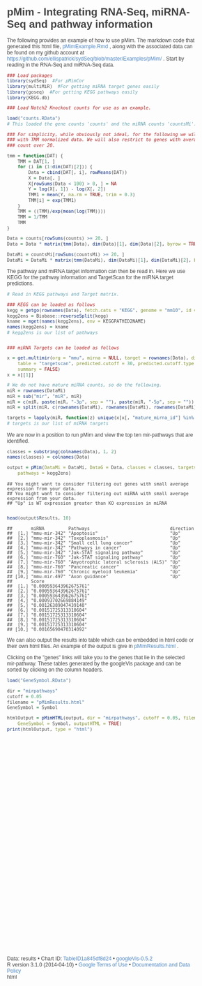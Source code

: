 pMim - Integrating RNA-Seq, miRNA-Seq and pathway information
========================================================





The following provides an example of how to use pMim. The markdown code that generated this html file, <a href="https://github.com/ellispatrick/sydSeq/blob/master/Examples/pMim/pMimExample.Rmd" target="_blank"> pMimExample.Rmd </a>,  along with the associated data can be found on my github account at <a href="https://github.com/ellispatrick/sydSeq/blob/master/Examples/pMim/" target="_blank"> https://github.com/ellispatrick/sydSeq/blob/master/Examples/pMim/ </a>. Start by reading in the RNA-Seq and miRNA-Seq data.



```r
### Load packages
library(sydSeq)  #For pMimCor
library(multiMiR)  #For getting miRNA target genes easily
library(goseq)  #For getting KEGG pathways easily
library(KEGG.db)

### Load Notch2 Knockout counts for use as an example.

load("counts.RData")
# This loaded the gene counts 'counts' and the miRNA counts 'countsMi'.

### For simplicity, while obviously not ideal, for the following we will work
### with TMM normalized data. We will also restrict to genes with average
### count over 20.

tmm = function(DAT) {
    TMM = DAT[1, ]
    for (i in (1:dim(DAT)[2])) {
        Data = cbind(DAT[, i], rowMeans(DAT))
        X = Data[, ]
        X[rowSums(Data < 100) > 0, ] = NA
        Y = log(X[, 1]) - log(X[, 2])
        TMM1 = mean(Y, na.rm = TRUE, trim = 0.3)
        TMM[i] = exp(TMM1)
    }
    TMM = ((TMM)/exp(mean(log(TMM))))
    TMM = 1/TMM
    TMM
}

Data = counts[rowSums(counts) >= 20, ]
Data = Data * matrix(tmm(Data), dim(Data)[1], dim(Data)[2], byrow = TRUE)

DataMi = countsMi[rowSums(countsMi) >= 20, ]
DataMi = DataMi * matrix(tmm(DataMi), dim(DataMi)[1], dim(DataMi)[2], byrow = TRUE)
```



The pathway and miRNA target information can then be read in. Here we use KEGG for the pathway information and TargetScan for the miRNA target predictions.



```r
# Read in KEGG pathways and Target matrix.

### KEGG can be loaded as follows
kegg = getgo(rownames(Data), fetch.cats = "KEGG", genome = "mm10", id = "ensGene")
kegg2ens = Biobase::reverseSplit(kegg)
kname = mget(names(kegg2ens), env = KEGGPATHID2NAME)
names(kegg2ens) = kname
# kegg2ens is our list of pathways


### miRNA Targets can be loaded as follows

x = get.multimir(org = "mmu", mirna = NULL, target = rownames(Data), disease.drug = NULL, 
    table = "targetscan", predicted.cutoff = 30, predicted.cutoff.type = "p", 
    summary = FALSE)
x = x[[1]]

# We do not have mature miRNA counts, so do the following.
miR = rownames(DataMi)
miR = sub("mir", "miR", miR)
miR = c(miR, paste(miR, "-3p", sep = ""), paste(miR, "-5p", sep = ""))
miR = split(miR, c(rownames(DataMi), rownames(DataMi), rownames(DataMi)))

targets = lapply(miR, function(z) unique(x[x[, "mature_mirna_id"] %in% z, "target_ensembl"]))
# targets is our list of miRNA targets
```


We are now in a position to run pMim and view the top ten mir-pathways that are identified.


```r
classes = substring(colnames(Data), 1, 2)
names(classes) = colnames(Data)

output = pMim(DataMi = DataMi, DataG = Data, classes = classes, targets = targets, 
    pathways = kegg2ens)
```

```
## You might want to consider filtering out genes with small average expression from your data.
## You might want to consider filtering out miRNA with small average expression from your data.
## "Up" is WT expression greater than KO expression in miRNA
```

```r

head(output$Results, 10)
```

```
##       miRNA         Pathways                              direction
##  [1,] "mmu-mir-342" "Apoptosis"                           "Up"     
##  [2,] "mmu-mir-342" "Toxoplasmosis"                       "Up"     
##  [3,] "mmu-mir-342" "Small cell lung cancer"              "Up"     
##  [4,] "mmu-mir-342" "Pathways in cancer"                  "Up"     
##  [5,] "mmu-mir-342" "Jak-STAT signaling pathway"          "Up"     
##  [6,] "mmu-mir-760" "Jak-STAT signaling pathway"          "Up"     
##  [7,] "mmu-mir-760" "Amyotrophic lateral sclerosis (ALS)" "Up"     
##  [8,] "mmu-mir-760" "Pancreatic cancer"                   "Up"     
##  [9,] "mmu-mir-760" "Chronic myeloid leukemia"            "Up"     
## [10,] "mmu-mir-497" "Axon guidance"                       "Up"     
##       Score                 
##  [1,] "0.000593643962675761"
##  [2,] "0.000593643962675761"
##  [3,] "0.000593643962675761"
##  [4,] "0.00093702669884149" 
##  [5,] "0.00126389047439148" 
##  [6,] "0.00151725313310604" 
##  [7,] "0.00151725313310604" 
##  [8,] "0.00151725313310604" 
##  [9,] "0.00151725313310604" 
## [10,] "0.00165690470314092"
```


We can also output the results into table which can be embedded in html code or their own html files.
An example of the output is give in <a href="pMimResults.html" target="_blank"> pMimResults.html </a>.

Clicking on the "genes" links will take you to the genes that lie in the selected mir-pathway. These tables generated by the googleVis package and can be sorted by clicking on the column headers. 



```r
load("GeneSymbol.RData")

dir = "mirpathways"
cutoff = 0.05
filename = "pMimResults.html"
GeneSymbol = Symbol

htmlOutput = pMimHTML(output, dir = "mirpathways", cutoff = 0.05, filename = "pMimResults.html", 
    GeneSymbol = Symbol, outputHTML = TRUE)
print(htmlOutput, type = "html")
```

<!DOCTYPE html PUBLIC "-//W3C//DTD XHTML 1.0 Strict//EN"
  "http://www.w3.org/TR/xhtml1/DTD/xhtml1-strict.dtd">
<html xmlns="http://www.w3.org/1999/xhtml">
<head>
<title>TableID1a845df8d24</title>
<meta http-equiv="content-type" content="text/html;charset=utf-8" />
<style type="text/css">
body {
  color: #444444;
  font-family: Arial,Helvetica,sans-serif;
  font-size: 75%;
  }
  a {
  color: #4D87C7;
  text-decoration: none;
}
</style>
</head>
<body>
 <!-- Table generated in R 3.1.0 by googleVis 0.5.2 package -->
<!-- Sun Sep 14 17:53:40 2014 -->


<!-- jsHeader -->
<script type="text/javascript">
 
// jsData 
function gvisDataTableID1a845df8d24 () {
var data = new google.visualization.DataTable();
var datajson =
[
 [
 "mmu-mir-342",
"Apoptosis",
"<a href=\"mirpathways/mmu_mir_342_Apoptosis.html\" target=\"_blank\">genes</a>",
"Up",
0.0637149342,
0.0005936439627 
],
[
 "mmu-mir-342",
"Toxoplasmosis",
"<a href=\"mirpathways/mmu_mir_342_Toxoplasmosis.html\" target=\"_blank\">genes</a>",
"Up",
0.0637149342,
0.0005936439627 
],
[
 "mmu-mir-342",
"Small cell lung cancer",
"<a href=\"mirpathways/mmu_mir_342_Small cell lung cancer.html\" target=\"_blank\">genes</a>",
"Up",
0.0637149342,
0.0005936439627 
],
[
 "mmu-mir-342",
"Pathways in cancer",
"<a href=\"mirpathways/mmu_mir_342_Pathways in cancer.html\" target=\"_blank\">genes</a>",
"Up",
0.0637149342,
0.0009370266988 
],
[
 "mmu-mir-342",
"Jak-STAT signaling pathway",
"<a href=\"mirpathways/mmu_mir_342_Jak_STAT signaling pathway.html\" target=\"_blank\">genes</a>",
"Up",
0.0637149342,
0.001263890474 
],
[
 "mmu-mir-760",
"Jak-STAT signaling pathway",
"<a href=\"mirpathways/mmu_mir_760_Jak_STAT signaling pathway.html\" target=\"_blank\">genes</a>",
"Up",
0.106911134,
0.001517253133 
],
[
 "mmu-mir-760",
"Amyotrophic lateral sclerosis (ALS)",
"<a href=\"mirpathways/mmu_mir_760_Amyotrophic lateral sclerosis (ALS).html\" target=\"_blank\">genes</a>",
"Up",
0.106911134,
0.001517253133 
],
[
 "mmu-mir-760",
"Pancreatic cancer",
"<a href=\"mirpathways/mmu_mir_760_Pancreatic cancer.html\" target=\"_blank\">genes</a>",
"Up",
0.106911134,
0.001517253133 
],
[
 "mmu-mir-760",
"Chronic myeloid leukemia",
"<a href=\"mirpathways/mmu_mir_760_Chronic myeloid leukemia.html\" target=\"_blank\">genes</a>",
"Up",
0.106911134,
0.001517253133 
],
[
 "mmu-mir-497",
"Axon guidance",
"<a href=\"mirpathways/mmu_mir_497_Axon guidance.html\" target=\"_blank\">genes</a>",
"Up",
0.110617492,
0.001656904703 
],
[
 "mmu-mir-340",
"Vascular smooth muscle contraction",
"<a href=\"mirpathways/mmu_mir_340_Vascular smooth muscle contraction.html\" target=\"_blank\">genes</a>",
"Down",
0.005629332345,
0.002027406416 
],
[
 "mmu-mir-342",
"Focal adhesion",
"<a href=\"mirpathways/mmu_mir_342_Focal adhesion.html\" target=\"_blank\">genes</a>",
"Up",
0.0637149342,
0.002849899839 
],
[
 "mmu-mir-497",
"Jak-STAT signaling pathway",
"<a href=\"mirpathways/mmu_mir_497_Jak_STAT signaling pathway.html\" target=\"_blank\">genes</a>",
"Up",
0.110617492,
0.002902844074 
],
[
 "mmu-mir-760",
"Pathways in cancer",
"<a href=\"mirpathways/mmu_mir_760_Pathways in cancer.html\" target=\"_blank\">genes</a>",
"Up",
0.106911134,
0.00312761375 
],
[
 "mmu-mir-497",
"Small cell lung cancer",
"<a href=\"mirpathways/mmu_mir_497_Small cell lung cancer.html\" target=\"_blank\">genes</a>",
"Up",
0.110617492,
0.003248073775 
],
[
 "mmu-mir-497",
"Non-small cell lung cancer",
"<a href=\"mirpathways/mmu_mir_497_Non_small cell lung cancer.html\" target=\"_blank\">genes</a>",
"Up",
0.110617492,
0.003248073775 
],
[
 "mmu-mir-702",
"Calcium signaling pathway",
"<a href=\"mirpathways/mmu_mir_702_Calcium signaling pathway.html\" target=\"_blank\">genes</a>",
"Up",
0.02339487508,
0.004560200376 
],
[
 "mmu-mir-702",
"Phosphatidylinositol signaling system",
"<a href=\"mirpathways/mmu_mir_702_Phosphatidylinositol signaling system.html\" target=\"_blank\">genes</a>",
"Up",
0.02339487508,
0.004560200376 
],
[
 "mmu-mir-702",
"Long-term potentiation",
"<a href=\"mirpathways/mmu_mir_702_Long_term potentiation.html\" target=\"_blank\">genes</a>",
"Up",
0.02339487508,
0.004560200376 
],
[
 "mmu-mir-96",
"Long-term potentiation",
"<a href=\"mirpathways/mmu_mir_96_Long_term potentiation.html\" target=\"_blank\">genes</a>",
"Down",
0.1915267057,
0.004810923396 
],
[
 "mmu-mir-96",
"Amyotrophic lateral sclerosis (ALS)",
"<a href=\"mirpathways/mmu_mir_96_Amyotrophic lateral sclerosis (ALS).html\" target=\"_blank\">genes</a>",
"Down",
0.1915267057,
0.004810923396 
],
[
 "mmu-mir-497",
"T cell receptor signaling pathway",
"<a href=\"mirpathways/mmu_mir_497_T cell receptor signaling pathway.html\" target=\"_blank\">genes</a>",
"Up",
0.110617492,
0.005436224496 
],
[
 "mmu-mir-497",
"B cell receptor signaling pathway",
"<a href=\"mirpathways/mmu_mir_497_B cell receptor signaling pathway.html\" target=\"_blank\">genes</a>",
"Up",
0.110617492,
0.005436224496 
],
[
 "mmu-mir-96",
"Neuroactive ligand-receptor interaction",
"<a href=\"mirpathways/mmu_mir_96_Neuroactive ligand_receptor interaction.html\" target=\"_blank\">genes</a>",
"Down",
0.1915267057,
0.005691420856 
],
[
 "mmu-mir-96",
"Oocyte meiosis",
"<a href=\"mirpathways/mmu_mir_96_Oocyte meiosis.html\" target=\"_blank\">genes</a>",
"Down",
0.1915267057,
0.005691420856 
],
[
 "mmu-mir-96",
"VEGF signaling pathway",
"<a href=\"mirpathways/mmu_mir_96_VEGF signaling pathway.html\" target=\"_blank\">genes</a>",
"Down",
0.1915267057,
0.005691420856 
],
[
 "mmu-mir-96",
"B cell receptor signaling pathway",
"<a href=\"mirpathways/mmu_mir_96_B cell receptor signaling pathway.html\" target=\"_blank\">genes</a>",
"Down",
0.1915267057,
0.005691420856 
],
[
 "mmu-mir-96",
"Long-term depression",
"<a href=\"mirpathways/mmu_mir_96_Long_term depression.html\" target=\"_blank\">genes</a>",
"Down",
0.1915267057,
0.005711258045 
],
[
 "mmu-mir-107",
"Hedgehog signaling pathway",
"<a href=\"mirpathways/mmu_mir_107_Hedgehog signaling pathway.html\" target=\"_blank\">genes</a>",
"Up",
0.1507888153,
0.005716132701 
],
[
 "mmu-mir-96",
"Natural killer cell mediated cytotoxicity",
"<a href=\"mirpathways/mmu_mir_96_Natural killer cell mediated cytotoxicity.html\" target=\"_blank\">genes</a>",
"Down",
0.1915267057,
0.005812749285 
],
[
 "mmu-mir-96",
"T cell receptor signaling pathway",
"<a href=\"mirpathways/mmu_mir_96_T cell receptor signaling pathway.html\" target=\"_blank\">genes</a>",
"Down",
0.1915267057,
0.005812749285 
],
[
 "mmu-mir-34a",
"Vascular smooth muscle contraction",
"<a href=\"mirpathways/mmu_mir_34a_Vascular smooth muscle contraction.html\" target=\"_blank\">genes</a>",
"Down",
0.21361748,
0.006585365574 
],
[
 "mmu-mir-34a",
"Long-term potentiation",
"<a href=\"mirpathways/mmu_mir_34a_Long_term potentiation.html\" target=\"_blank\">genes</a>",
"Down",
0.21361748,
0.006585365574 
],
[
 "mmu-mir-34a",
"GnRH signaling pathway",
"<a href=\"mirpathways/mmu_mir_34a_GnRH signaling pathway.html\" target=\"_blank\">genes</a>",
"Down",
0.21361748,
0.006585365574 
],
[
 "mmu-mir-34a",
"Progesterone-mediated oocyte maturation",
"<a href=\"mirpathways/mmu_mir_34a_Progesterone_mediated oocyte maturation.html\" target=\"_blank\">genes</a>",
"Down",
0.21361748,
0.006585365574 
],
[
 "mmu-mir-34a",
"Insulin signaling pathway",
"<a href=\"mirpathways/mmu_mir_34a_Insulin signaling pathway.html\" target=\"_blank\">genes</a>",
"Down",
0.21361748,
0.006629815267 
],
[
 "mmu-mir-497",
"Neuroactive ligand-receptor interaction",
"<a href=\"mirpathways/mmu_mir_497_Neuroactive ligand_receptor interaction.html\" target=\"_blank\">genes</a>",
"Up",
0.110617492,
0.00687472616 
],
[
 "mmu-mir-497",
"Calcium signaling pathway",
"<a href=\"mirpathways/mmu_mir_497_Calcium signaling pathway.html\" target=\"_blank\">genes</a>",
"Up",
0.110617492,
0.007216718158 
],
[
 "mmu-mir-497",
"Apoptosis",
"<a href=\"mirpathways/mmu_mir_497_Apoptosis.html\" target=\"_blank\">genes</a>",
"Up",
0.110617492,
0.007216718158 
],
[
 "mmu-mir-497",
"Tight junction",
"<a href=\"mirpathways/mmu_mir_497_Tight junction.html\" target=\"_blank\">genes</a>",
"Up",
0.110617492,
0.007216718158 
],
[
 "mmu-mir-497",
"Aldosterone-regulated sodium reabsorption",
"<a href=\"mirpathways/mmu_mir_497_Aldosterone_regulated sodium reabsorption.html\" target=\"_blank\">genes</a>",
"Up",
0.110617492,
0.007216718158 
],
[
 "mmu-mir-497",
"Glioma",
"<a href=\"mirpathways/mmu_mir_497_Glioma.html\" target=\"_blank\">genes</a>",
"Up",
0.110617492,
0.007216718158 
],
[
 "mmu-mir-497",
"Chronic myeloid leukemia",
"<a href=\"mirpathways/mmu_mir_497_Chronic myeloid leukemia.html\" target=\"_blank\">genes</a>",
"Up",
0.110617492,
0.007216718158 
],
[
 "mmu-mir-409",
"Lysine degradation",
"<a href=\"mirpathways/mmu_mir_409_Lysine degradation.html\" target=\"_blank\">genes</a>",
"Down",
0.0111731817,
0.007383515154 
],
[
 "mmu-mir-497",
"Natural killer cell mediated cytotoxicity",
"<a href=\"mirpathways/mmu_mir_497_Natural killer cell mediated cytotoxicity.html\" target=\"_blank\">genes</a>",
"Up",
0.110617492,
0.007531955933 
],
[
 "mmu-mir-702",
"Metabolic pathways",
"<a href=\"mirpathways/mmu_mir_702_Metabolic pathways.html\" target=\"_blank\">genes</a>",
"Up",
0.02339487508,
0.008058808425 
],
[
 "mmu-mir-702",
"Alzheimer's disease",
"<a href=\"mirpathways/mmu_mir_702_Alzheimer's disease.html\" target=\"_blank\">genes</a>",
"Up",
0.02339487508,
0.008058808425 
],
[
 "mmu-mir-702",
"Huntington's disease",
"<a href=\"mirpathways/mmu_mir_702_Huntington's disease.html\" target=\"_blank\">genes</a>",
"Up",
0.02339487508,
0.008058808425 
],
[
 "mmu-mir-96",
"Progesterone-mediated oocyte maturation",
"<a href=\"mirpathways/mmu_mir_96_Progesterone_mediated oocyte maturation.html\" target=\"_blank\">genes</a>",
"Down",
0.1915267057,
0.0083361481 
],
[
 "mmu-mir-497",
"Prostate cancer",
"<a href=\"mirpathways/mmu_mir_497_Prostate cancer.html\" target=\"_blank\">genes</a>",
"Up",
0.110617492,
0.008448566442 
],
[
 "mmu-mir-34a",
"Chemokine signaling pathway",
"<a href=\"mirpathways/mmu_mir_34a_Chemokine signaling pathway.html\" target=\"_blank\">genes</a>",
"Down",
0.21361748,
0.00856451514 
],
[
 "mmu-mir-497",
"Hedgehog signaling pathway",
"<a href=\"mirpathways/mmu_mir_497_Hedgehog signaling pathway.html\" target=\"_blank\">genes</a>",
"Up",
0.110617492,
0.008705762867 
],
[
 "mmu-mir-497",
"Pathways in cancer",
"<a href=\"mirpathways/mmu_mir_497_Pathways in cancer.html\" target=\"_blank\">genes</a>",
"Up",
0.110617492,
0.008705762867 
],
[
 "mmu-mir-497",
"Renal cell carcinoma",
"<a href=\"mirpathways/mmu_mir_497_Renal cell carcinoma.html\" target=\"_blank\">genes</a>",
"Up",
0.110617492,
0.008705762867 
],
[
 "mmu-mir-29a",
"MAPK signaling pathway",
"<a href=\"mirpathways/mmu_mir_29a_MAPK signaling pathway.html\" target=\"_blank\">genes</a>",
"Up",
0.2170784309,
0.008931609459 
],
[
 "mmu-mir-96",
"Colorectal cancer",
"<a href=\"mirpathways/mmu_mir_96_Colorectal cancer.html\" target=\"_blank\">genes</a>",
"Down",
0.1915267057,
0.009004005561 
],
[
 "mmu-mir-96",
"Endometrial cancer",
"<a href=\"mirpathways/mmu_mir_96_Endometrial cancer.html\" target=\"_blank\">genes</a>",
"Down",
0.1915267057,
0.009004005561 
],
[
 "mmu-mir-96",
"Thyroid cancer",
"<a href=\"mirpathways/mmu_mir_96_Thyroid cancer.html\" target=\"_blank\">genes</a>",
"Down",
0.1915267057,
0.009004005561 
],
[
 "mmu-mir-96",
"Dorso-ventral axis formation",
"<a href=\"mirpathways/mmu_mir_96_Dorso_ventral axis formation.html\" target=\"_blank\">genes</a>",
"Down",
0.1915267057,
0.009006224543 
],
[
 "mmu-mir-96",
"Melanogenesis",
"<a href=\"mirpathways/mmu_mir_96_Melanogenesis.html\" target=\"_blank\">genes</a>",
"Down",
0.1915267057,
0.009006224543 
],
[
 "mmu-mir-96",
"Renal cell carcinoma",
"<a href=\"mirpathways/mmu_mir_96_Renal cell carcinoma.html\" target=\"_blank\">genes</a>",
"Down",
0.1915267057,
0.009006224543 
],
[
 "mmu-mir-96",
"Pancreatic cancer",
"<a href=\"mirpathways/mmu_mir_96_Pancreatic cancer.html\" target=\"_blank\">genes</a>",
"Down",
0.1915267057,
0.009006224543 
],
[
 "mmu-mir-96",
"Melanoma",
"<a href=\"mirpathways/mmu_mir_96_Melanoma.html\" target=\"_blank\">genes</a>",
"Down",
0.1915267057,
0.009006224543 
],
[
 "mmu-mir-96",
"Bladder cancer",
"<a href=\"mirpathways/mmu_mir_96_Bladder cancer.html\" target=\"_blank\">genes</a>",
"Down",
0.1915267057,
0.009006224543 
],
[
 "mmu-mir-96",
"Chronic myeloid leukemia",
"<a href=\"mirpathways/mmu_mir_96_Chronic myeloid leukemia.html\" target=\"_blank\">genes</a>",
"Down",
0.1915267057,
0.009006224543 
],
[
 "mmu-mir-96",
"Non-small cell lung cancer",
"<a href=\"mirpathways/mmu_mir_96_Non_small cell lung cancer.html\" target=\"_blank\">genes</a>",
"Down",
0.1915267057,
0.009006224543 
],
[
 "mmu-mir-34a",
"Oocyte meiosis",
"<a href=\"mirpathways/mmu_mir_34a_Oocyte meiosis.html\" target=\"_blank\">genes</a>",
"Down",
0.21361748,
0.009369109519 
],
[
 "mmu-mir-497",
"VEGF signaling pathway",
"<a href=\"mirpathways/mmu_mir_497_VEGF signaling pathway.html\" target=\"_blank\">genes</a>",
"Up",
0.110617492,
0.009761866824 
],
[
 "mmu-mir-497",
"Melanoma",
"<a href=\"mirpathways/mmu_mir_497_Melanoma.html\" target=\"_blank\">genes</a>",
"Up",
0.110617492,
0.009761866824 
],
[
 "mmu-mir-29b",
"Cytokine-cytokine receptor interaction",
"<a href=\"mirpathways/mmu_mir_29b_Cytokine_cytokine receptor interaction.html\" target=\"_blank\">genes</a>",
"Up",
0.2014946137,
0.009947161509 
],
[
 "mmu-mir-29b",
"Apoptosis",
"<a href=\"mirpathways/mmu_mir_29b_Apoptosis.html\" target=\"_blank\">genes</a>",
"Up",
0.2014946137,
0.009947161509 
],
[
 "mmu-mir-29b",
"Osteoclast differentiation",
"<a href=\"mirpathways/mmu_mir_29b_Osteoclast differentiation.html\" target=\"_blank\">genes</a>",
"Up",
0.2014946137,
0.009947161509 
],
[
 "mmu-mir-29b",
"Regulation of actin cytoskeleton",
"<a href=\"mirpathways/mmu_mir_29b_Regulation of actin cytoskeleton.html\" target=\"_blank\">genes</a>",
"Up",
0.2014946137,
0.009947161509 
],
[
 "mmu-mir-29b",
"Adipocytokine signaling pathway",
"<a href=\"mirpathways/mmu_mir_29b_Adipocytokine signaling pathway.html\" target=\"_blank\">genes</a>",
"Up",
0.2014946137,
0.009947161509 
],
[
 "mmu-mir-29b",
"Chagas disease (American trypanosomiasis)",
"<a href=\"mirpathways/mmu_mir_29b_Chagas disease (American trypanosomiasis).html\" target=\"_blank\">genes</a>",
"Up",
0.2014946137,
0.009947161509 
],
[
 "mmu-mir-29b",
"Toxoplasmosis",
"<a href=\"mirpathways/mmu_mir_29b_Toxoplasmosis.html\" target=\"_blank\">genes</a>",
"Up",
0.2014946137,
0.009947161509 
],
[
 "mmu-mir-29b",
"Hepatitis C",
"<a href=\"mirpathways/mmu_mir_29b_Hepatitis C.html\" target=\"_blank\">genes</a>",
"Up",
0.2014946137,
0.009947161509 
],
[
 "mmu-mir-29b",
"Colorectal cancer",
"<a href=\"mirpathways/mmu_mir_29b_Colorectal cancer.html\" target=\"_blank\">genes</a>",
"Up",
0.2014946137,
0.009947161509 
],
[
 "mmu-mir-29b",
"Endometrial cancer",
"<a href=\"mirpathways/mmu_mir_29b_Endometrial cancer.html\" target=\"_blank\">genes</a>",
"Up",
0.2014946137,
0.009947161509 
],
[
 "mmu-mir-370",
"Tight junction",
"<a href=\"mirpathways/mmu_mir_370_Tight junction.html\" target=\"_blank\">genes</a>",
"Up",
0.03043214438,
0.01015071546 
],
[
 "mmu-mir-335",
"Metabolic pathways",
"<a href=\"mirpathways/mmu_mir_335_Metabolic pathways.html\" target=\"_blank\">genes</a>",
"Up",
0.0620716083,
0.0104695546 
],
[
 "mmu-mir-335",
"Ubiquitin mediated proteolysis",
"<a href=\"mirpathways/mmu_mir_335_Ubiquitin mediated proteolysis.html\" target=\"_blank\">genes</a>",
"Up",
0.0620716083,
0.0104695546 
],
[
 "mmu-mir-335",
"Endocytosis",
"<a href=\"mirpathways/mmu_mir_335_Endocytosis.html\" target=\"_blank\">genes</a>",
"Up",
0.0620716083,
0.0104695546 
],
[
 "mmu-mir-702",
"Amoebiasis",
"<a href=\"mirpathways/mmu_mir_702_Amoebiasis.html\" target=\"_blank\">genes</a>",
"Up",
0.02339487508,
0.01062316289 
],
[
 "mmu-mir-29b",
"Type II diabetes mellitus",
"<a href=\"mirpathways/mmu_mir_29b_Type II diabetes mellitus.html\" target=\"_blank\">genes</a>",
"Up",
0.2014946137,
0.01068293399 
],
[
 "mmu-mir-374c",
"RNA transport",
"<a href=\"mirpathways/mmu_mir_374c_RNA transport.html\" target=\"_blank\">genes</a>",
"Down",
0.2873045979,
0.01110653707 
],
[
 "mmu-mir-200a",
"ErbB signaling pathway",
"<a href=\"mirpathways/mmu_mir_200a_ErbB signaling pathway.html\" target=\"_blank\">genes</a>",
"Down",
0.1967983761,
0.01143860114 
],
[
 "mmu-mir-200a",
"Tight junction",
"<a href=\"mirpathways/mmu_mir_200a_Tight junction.html\" target=\"_blank\">genes</a>",
"Down",
0.1967983761,
0.01143860114 
],
[
 "mmu-mir-200a",
"GnRH signaling pathway",
"<a href=\"mirpathways/mmu_mir_200a_GnRH signaling pathway.html\" target=\"_blank\">genes</a>",
"Down",
0.1967983761,
0.01143860114 
],
[
 "mmu-mir-335",
"Wnt signaling pathway",
"<a href=\"mirpathways/mmu_mir_335_Wnt signaling pathway.html\" target=\"_blank\">genes</a>",
"Up",
0.0620716083,
0.01175945369 
],
[
 "mmu-mir-96",
"Osteoclast differentiation",
"<a href=\"mirpathways/mmu_mir_96_Osteoclast differentiation.html\" target=\"_blank\">genes</a>",
"Down",
0.1915267057,
0.01215119194 
],
[
 "mmu-mir-200a",
"Gap junction",
"<a href=\"mirpathways/mmu_mir_200a_Gap junction.html\" target=\"_blank\">genes</a>",
"Down",
0.1967983761,
0.01250676837 
],
[
 "mmu-mir-212",
"Cytokine-cytokine receptor interaction",
"<a href=\"mirpathways/mmu_mir_212_Cytokine_cytokine receptor interaction.html\" target=\"_blank\">genes</a>",
"Down",
0.1095308358,
0.01309629246 
],
[
 "mmu-mir-212",
"Vascular smooth muscle contraction",
"<a href=\"mirpathways/mmu_mir_212_Vascular smooth muscle contraction.html\" target=\"_blank\">genes</a>",
"Down",
0.1095308358,
0.01309629246 
],
[
 "mmu-mir-212",
"Adherens junction",
"<a href=\"mirpathways/mmu_mir_212_Adherens junction.html\" target=\"_blank\">genes</a>",
"Down",
0.1095308358,
0.01309629246 
],
[
 "mmu-mir-212",
"Progesterone-mediated oocyte maturation",
"<a href=\"mirpathways/mmu_mir_212_Progesterone_mediated oocyte maturation.html\" target=\"_blank\">genes</a>",
"Down",
0.1095308358,
0.01309629246 
],
[
 "mmu-mir-212",
"Malaria",
"<a href=\"mirpathways/mmu_mir_212_Malaria.html\" target=\"_blank\">genes</a>",
"Down",
0.1095308358,
0.01309629246 
],
[
 "mmu-mir-212",
"Renal cell carcinoma",
"<a href=\"mirpathways/mmu_mir_212_Renal cell carcinoma.html\" target=\"_blank\">genes</a>",
"Down",
0.1095308358,
0.01309629246 
],
[
 "mmu-mir-760",
"Endocytosis",
"<a href=\"mirpathways/mmu_mir_760_Endocytosis.html\" target=\"_blank\">genes</a>",
"Up",
0.106911134,
0.01309906093 
],
[
 "mmu-mir-342",
"N-Glycan biosynthesis",
"<a href=\"mirpathways/mmu_mir_342_N_Glycan biosynthesis.html\" target=\"_blank\">genes</a>",
"Up",
0.0637149342,
0.01343611059 
],
[
 "mmu-mir-342",
"MAPK signaling pathway",
"<a href=\"mirpathways/mmu_mir_342_MAPK signaling pathway.html\" target=\"_blank\">genes</a>",
"Up",
0.0637149342,
0.01343611059 
],
[
 "mmu-mir-98",
"ECM-receptor interaction",
"<a href=\"mirpathways/mmu_mir_98_ECM_receptor interaction.html\" target=\"_blank\">genes</a>",
"Down",
0.2021151766,
0.01358044882 
],
[
 "mmu-mir-98",
"Protein digestion and absorption",
"<a href=\"mirpathways/mmu_mir_98_Protein digestion and absorption.html\" target=\"_blank\">genes</a>",
"Down",
0.2021151766,
0.01358044882 
],
[
 "mmu-mir-409",
"mRNA surveillance pathway",
"<a href=\"mirpathways/mmu_mir_409_mRNA surveillance pathway.html\" target=\"_blank\">genes</a>",
"Down",
0.0111731817,
0.01411635265 
],
[
 "mmu-mir-497",
"Dorso-ventral axis formation",
"<a href=\"mirpathways/mmu_mir_497_Dorso_ventral axis formation.html\" target=\"_blank\">genes</a>",
"Up",
0.110617492,
0.01416634609 
],
[
 "mmu-mir-29b",
"Neurotrophin signaling pathway",
"<a href=\"mirpathways/mmu_mir_29b_Neurotrophin signaling pathway.html\" target=\"_blank\">genes</a>",
"Up",
0.2014946137,
0.01443717026 
],
[
 "mmu-mir-3475",
"Oocyte meiosis",
"<a href=\"mirpathways/mmu_mir_3475_Oocyte meiosis.html\" target=\"_blank\">genes</a>",
"Up",
0.2526214103,
0.01461753221 
],
[
 "mmu-mir-200a",
"Fc epsilon RI signaling pathway",
"<a href=\"mirpathways/mmu_mir_200a_Fc epsilon RI signaling pathway.html\" target=\"_blank\">genes</a>",
"Down",
0.1967983761,
0.015159094 
],
[
 "mmu-mir-29b",
"Phosphatidylinositol signaling system",
"<a href=\"mirpathways/mmu_mir_29b_Phosphatidylinositol signaling system.html\" target=\"_blank\">genes</a>",
"Up",
0.2014946137,
0.01523950968 
],
[
 "mmu-mir-29b",
"Focal adhesion",
"<a href=\"mirpathways/mmu_mir_29b_Focal adhesion.html\" target=\"_blank\">genes</a>",
"Up",
0.2014946137,
0.01523950968 
],
[
 "mmu-mir-29b",
"Non-small cell lung cancer",
"<a href=\"mirpathways/mmu_mir_29b_Non_small cell lung cancer.html\" target=\"_blank\">genes</a>",
"Up",
0.2014946137,
0.01523950968 
],
[
 "mmu-mir-181b",
"MAPK signaling pathway",
"<a href=\"mirpathways/mmu_mir_181b_MAPK signaling pathway.html\" target=\"_blank\">genes</a>",
"Down",
0.2130674477,
0.01583080628 
],
[
 "mmu-mir-181b",
"ErbB signaling pathway",
"<a href=\"mirpathways/mmu_mir_181b_ErbB signaling pathway.html\" target=\"_blank\">genes</a>",
"Down",
0.2130674477,
0.01583080628 
],
[
 "mmu-mir-181b",
"mTOR signaling pathway",
"<a href=\"mirpathways/mmu_mir_181b_mTOR signaling pathway.html\" target=\"_blank\">genes</a>",
"Down",
0.2130674477,
0.01583080628 
],
[
 "mmu-mir-181b",
"T cell receptor signaling pathway",
"<a href=\"mirpathways/mmu_mir_181b_T cell receptor signaling pathway.html\" target=\"_blank\">genes</a>",
"Down",
0.2130674477,
0.01583080628 
],
[
 "mmu-mir-181b",
"Long-term potentiation",
"<a href=\"mirpathways/mmu_mir_181b_Long_term potentiation.html\" target=\"_blank\">genes</a>",
"Down",
0.2130674477,
0.01583080628 
],
[
 "mmu-mir-181b",
"Neurotrophin signaling pathway",
"<a href=\"mirpathways/mmu_mir_181b_Neurotrophin signaling pathway.html\" target=\"_blank\">genes</a>",
"Down",
0.2130674477,
0.01583080628 
],
[
 "mmu-mir-181b",
"Insulin signaling pathway",
"<a href=\"mirpathways/mmu_mir_181b_Insulin signaling pathway.html\" target=\"_blank\">genes</a>",
"Down",
0.2130674477,
0.01583080628 
],
[
 "mmu-mir-181b",
"Chronic myeloid leukemia",
"<a href=\"mirpathways/mmu_mir_181b_Chronic myeloid leukemia.html\" target=\"_blank\">genes</a>",
"Down",
0.2130674477,
0.01583080628 
],
[
 "mmu-mir-34a",
"Amoebiasis",
"<a href=\"mirpathways/mmu_mir_34a_Amoebiasis.html\" target=\"_blank\">genes</a>",
"Down",
0.21361748,
0.01611522389 
],
[
 "mmu-mir-200a",
"Focal adhesion",
"<a href=\"mirpathways/mmu_mir_200a_Focal adhesion.html\" target=\"_blank\">genes</a>",
"Down",
0.1967983761,
0.01626527283 
],
[
 "mmu-mir-181b",
"Osteoclast differentiation",
"<a href=\"mirpathways/mmu_mir_181b_Osteoclast differentiation.html\" target=\"_blank\">genes</a>",
"Down",
0.2130674477,
0.01662237688 
],
[
 "mmu-mir-181b",
"Long-term depression",
"<a href=\"mirpathways/mmu_mir_181b_Long_term depression.html\" target=\"_blank\">genes</a>",
"Down",
0.2130674477,
0.01662237688 
],
[
 "mmu-mir-96",
"Fc epsilon RI signaling pathway",
"<a href=\"mirpathways/mmu_mir_96_Fc epsilon RI signaling pathway.html\" target=\"_blank\">genes</a>",
"Down",
0.1915267057,
0.01707621534 
],
[
 "mmu-mir-130a",
"MAPK signaling pathway",
"<a href=\"mirpathways/mmu_mir_130a_MAPK signaling pathway.html\" target=\"_blank\">genes</a>",
"Up",
0.2299840581,
0.017196777 
],
[
 "mmu-mir-96",
"Wnt signaling pathway",
"<a href=\"mirpathways/mmu_mir_96_Wnt signaling pathway.html\" target=\"_blank\">genes</a>",
"Down",
0.1915267057,
0.0172955385 
],
[
 "mmu-mir-497",
"Carbohydrate digestion and absorption",
"<a href=\"mirpathways/mmu_mir_497_Carbohydrate digestion and absorption.html\" target=\"_blank\">genes</a>",
"Up",
0.110617492,
0.01750784781 
],
[
 "mmu-mir-29b",
"Insulin signaling pathway",
"<a href=\"mirpathways/mmu_mir_29b_Insulin signaling pathway.html\" target=\"_blank\">genes</a>",
"Up",
0.2014946137,
0.0176114787 
],
[
 "mmu-mir-497",
"Sphingolipid metabolism",
"<a href=\"mirpathways/mmu_mir_497_Sphingolipid metabolism.html\" target=\"_blank\">genes</a>",
"Up",
0.110617492,
0.01769857892 
],
[
 "mmu-mir-497",
"Ubiquitin mediated proteolysis",
"<a href=\"mirpathways/mmu_mir_497_Ubiquitin mediated proteolysis.html\" target=\"_blank\">genes</a>",
"Up",
0.110617492,
0.01769857892 
],
[
 "mmu-mir-497",
"Proximal tubule bicarbonate reclamation",
"<a href=\"mirpathways/mmu_mir_497_Proximal tubule bicarbonate reclamation.html\" target=\"_blank\">genes</a>",
"Up",
0.110617492,
0.01769857892 
],
[
 "mmu-mir-497",
"Acute myeloid leukemia",
"<a href=\"mirpathways/mmu_mir_497_Acute myeloid leukemia.html\" target=\"_blank\">genes</a>",
"Up",
0.110617492,
0.01769857892 
],
[
 "mmu-mir-497",
"Chemokine signaling pathway",
"<a href=\"mirpathways/mmu_mir_497_Chemokine signaling pathway.html\" target=\"_blank\">genes</a>",
"Up",
0.110617492,
0.01781769246 
],
[
 "mmu-mir-497",
"Gap junction",
"<a href=\"mirpathways/mmu_mir_497_Gap junction.html\" target=\"_blank\">genes</a>",
"Up",
0.110617492,
0.01781769246 
],
[
 "mmu-mir-497",
"Neurotrophin signaling pathway",
"<a href=\"mirpathways/mmu_mir_497_Neurotrophin signaling pathway.html\" target=\"_blank\">genes</a>",
"Up",
0.110617492,
0.01781769246 
],
[
 "mmu-mir-497",
"Pancreatic secretion",
"<a href=\"mirpathways/mmu_mir_497_Pancreatic secretion.html\" target=\"_blank\">genes</a>",
"Up",
0.110617492,
0.01781769246 
],
[
 "mmu-mir-98",
"Axon guidance",
"<a href=\"mirpathways/mmu_mir_98_Axon guidance.html\" target=\"_blank\">genes</a>",
"Down",
0.2021151766,
0.01802182431 
],
[
 "mmu-mir-497",
"Cytokine-cytokine receptor interaction",
"<a href=\"mirpathways/mmu_mir_497_Cytokine_cytokine receptor interaction.html\" target=\"_blank\">genes</a>",
"Up",
0.110617492,
0.01828798406 
],
[
 "mmu-mir-96",
"MAPK signaling pathway",
"<a href=\"mirpathways/mmu_mir_96_MAPK signaling pathway.html\" target=\"_blank\">genes</a>",
"Down",
0.1915267057,
0.01876169722 
],
[
 "mmu-mir-96",
"Prostate cancer",
"<a href=\"mirpathways/mmu_mir_96_Prostate cancer.html\" target=\"_blank\">genes</a>",
"Down",
0.1915267057,
0.01876169722 
],
[
 "mmu-mir-96",
"Acute myeloid leukemia",
"<a href=\"mirpathways/mmu_mir_96_Acute myeloid leukemia.html\" target=\"_blank\">genes</a>",
"Down",
0.1915267057,
0.01876169722 
],
[
 "mmu-mir-29b",
"Aldosterone-regulated sodium reabsorption",
"<a href=\"mirpathways/mmu_mir_29b_Aldosterone_regulated sodium reabsorption.html\" target=\"_blank\">genes</a>",
"Up",
0.2014946137,
0.01887894213 
],
[
 "mmu-mir-29b",
"Pathways in cancer",
"<a href=\"mirpathways/mmu_mir_29b_Pathways in cancer.html\" target=\"_blank\">genes</a>",
"Up",
0.2014946137,
0.01887894213 
],
[
 "mmu-mir-497",
"Regulation of actin cytoskeleton",
"<a href=\"mirpathways/mmu_mir_497_Regulation of actin cytoskeleton.html\" target=\"_blank\">genes</a>",
"Up",
0.110617492,
0.01933497383 
],
[
 "mmu-mir-342",
"Regulation of actin cytoskeleton",
"<a href=\"mirpathways/mmu_mir_342_Regulation of actin cytoskeleton.html\" target=\"_blank\">genes</a>",
"Up",
0.0637149342,
0.01962267515 
],
[
 "mmu-mir-200b",
"MAPK signaling pathway",
"<a href=\"mirpathways/mmu_mir_200b_MAPK signaling pathway.html\" target=\"_blank\">genes</a>",
"Down",
0.249331228,
0.02047212385 
],
[
 "mmu-mir-200b",
"Protein processing in endoplasmic reticulum",
"<a href=\"mirpathways/mmu_mir_200b_Protein processing in endoplasmic reticulum.html\" target=\"_blank\">genes</a>",
"Down",
0.249331228,
0.02047212385 
],
[
 "mmu-mir-499",
"Axon guidance",
"<a href=\"mirpathways/mmu_mir_499_Axon guidance.html\" target=\"_blank\">genes</a>",
"Down",
0.2155030742,
0.02049803565 
],
[
 "mmu-mir-499",
"Focal adhesion",
"<a href=\"mirpathways/mmu_mir_499_Focal adhesion.html\" target=\"_blank\">genes</a>",
"Down",
0.2155030742,
0.02049803565 
],
[
 "mmu-mir-499",
"Natural killer cell mediated cytotoxicity",
"<a href=\"mirpathways/mmu_mir_499_Natural killer cell mediated cytotoxicity.html\" target=\"_blank\">genes</a>",
"Down",
0.2155030742,
0.02049803565 
],
[
 "mmu-mir-499",
"T cell receptor signaling pathway",
"<a href=\"mirpathways/mmu_mir_499_T cell receptor signaling pathway.html\" target=\"_blank\">genes</a>",
"Down",
0.2155030742,
0.02049803565 
],
[
 "mmu-mir-499",
"Fc epsilon RI signaling pathway",
"<a href=\"mirpathways/mmu_mir_499_Fc epsilon RI signaling pathway.html\" target=\"_blank\">genes</a>",
"Down",
0.2155030742,
0.02049803565 
],
[
 "mmu-mir-497",
"Vasopressin-regulated water reabsorption",
"<a href=\"mirpathways/mmu_mir_497_Vasopressin_regulated water reabsorption.html\" target=\"_blank\">genes</a>",
"Up",
0.110617492,
0.02101474981 
],
[
 "mmu-mir-29b",
"Basal cell carcinoma",
"<a href=\"mirpathways/mmu_mir_29b_Basal cell carcinoma.html\" target=\"_blank\">genes</a>",
"Up",
0.2014946137,
0.02118915524 
],
[
 "mmu-mir-29b",
"Amoebiasis",
"<a href=\"mirpathways/mmu_mir_29b_Amoebiasis.html\" target=\"_blank\">genes</a>",
"Up",
0.2014946137,
0.02121548016 
],
[
 "mmu-mir-29b",
"Metabolic pathways",
"<a href=\"mirpathways/mmu_mir_29b_Metabolic pathways.html\" target=\"_blank\">genes</a>",
"Up",
0.2014946137,
0.02123614363 
],
[
 "mmu-mir-29b",
"Wnt signaling pathway",
"<a href=\"mirpathways/mmu_mir_29b_Wnt signaling pathway.html\" target=\"_blank\">genes</a>",
"Up",
0.2014946137,
0.02123614363 
],
[
 "mmu-mir-29b",
"Renal cell carcinoma",
"<a href=\"mirpathways/mmu_mir_29b_Renal cell carcinoma.html\" target=\"_blank\">genes</a>",
"Up",
0.2014946137,
0.02123614363 
],
[
 "mmu-mir-29b",
"Small cell lung cancer",
"<a href=\"mirpathways/mmu_mir_29b_Small cell lung cancer.html\" target=\"_blank\">genes</a>",
"Up",
0.2014946137,
0.02123614363 
],
[
 "mmu-mir-182",
"Apoptosis",
"<a href=\"mirpathways/mmu_mir_182_Apoptosis.html\" target=\"_blank\">genes</a>",
"Down",
0.269853958,
0.02140533521 
],
[
 "mmu-mir-182",
"Vascular smooth muscle contraction",
"<a href=\"mirpathways/mmu_mir_182_Vascular smooth muscle contraction.html\" target=\"_blank\">genes</a>",
"Down",
0.269853958,
0.02140533521 
],
[
 "mmu-mir-182",
"Axon guidance",
"<a href=\"mirpathways/mmu_mir_182_Axon guidance.html\" target=\"_blank\">genes</a>",
"Down",
0.269853958,
0.02140533521 
],
[
 "mmu-mir-182",
"VEGF signaling pathway",
"<a href=\"mirpathways/mmu_mir_182_VEGF signaling pathway.html\" target=\"_blank\">genes</a>",
"Down",
0.269853958,
0.02140533521 
],
[
 "mmu-mir-182",
"Gap junction",
"<a href=\"mirpathways/mmu_mir_182_Gap junction.html\" target=\"_blank\">genes</a>",
"Down",
0.269853958,
0.02140533521 
],
[
 "mmu-mir-182",
"B cell receptor signaling pathway",
"<a href=\"mirpathways/mmu_mir_182_B cell receptor signaling pathway.html\" target=\"_blank\">genes</a>",
"Down",
0.269853958,
0.02140533521 
],
[
 "mmu-mir-182",
"Long-term potentiation",
"<a href=\"mirpathways/mmu_mir_182_Long_term potentiation.html\" target=\"_blank\">genes</a>",
"Down",
0.269853958,
0.02140533521 
],
[
 "mmu-mir-182",
"Taste transduction",
"<a href=\"mirpathways/mmu_mir_182_Taste transduction.html\" target=\"_blank\">genes</a>",
"Down",
0.269853958,
0.02140533521 
],
[
 "mmu-mir-182",
"Vasopressin-regulated water reabsorption",
"<a href=\"mirpathways/mmu_mir_182_Vasopressin_regulated water reabsorption.html\" target=\"_blank\">genes</a>",
"Down",
0.269853958,
0.02140533521 
],
[
 "mmu-mir-182",
"Salivary secretion",
"<a href=\"mirpathways/mmu_mir_182_Salivary secretion.html\" target=\"_blank\">genes</a>",
"Down",
0.269853958,
0.02140533521 
],
[
 "mmu-mir-182",
"Gastric acid secretion",
"<a href=\"mirpathways/mmu_mir_182_Gastric acid secretion.html\" target=\"_blank\">genes</a>",
"Down",
0.269853958,
0.02140533521 
],
[
 "mmu-mir-182",
"Pancreatic secretion",
"<a href=\"mirpathways/mmu_mir_182_Pancreatic secretion.html\" target=\"_blank\">genes</a>",
"Down",
0.269853958,
0.02140533521 
],
[
 "mmu-mir-182",
"Bile secretion",
"<a href=\"mirpathways/mmu_mir_182_Bile secretion.html\" target=\"_blank\">genes</a>",
"Down",
0.269853958,
0.02140533521 
],
[
 "mmu-mir-182",
"Amoebiasis",
"<a href=\"mirpathways/mmu_mir_182_Amoebiasis.html\" target=\"_blank\">genes</a>",
"Down",
0.269853958,
0.02140533521 
],
[
 "mmu-mir-182",
"Dilated cardiomyopathy",
"<a href=\"mirpathways/mmu_mir_182_Dilated cardiomyopathy.html\" target=\"_blank\">genes</a>",
"Down",
0.269853958,
0.02140533521 
],
[
 "mmu-mir-351",
"MAPK signaling pathway",
"<a href=\"mirpathways/mmu_mir_351_MAPK signaling pathway.html\" target=\"_blank\">genes</a>",
"Up",
0.2707608118,
0.02221607115 
],
[
 "mmu-mir-34a",
"Apoptosis",
"<a href=\"mirpathways/mmu_mir_34a_Apoptosis.html\" target=\"_blank\">genes</a>",
"Down",
0.21361748,
0.02243808278 
],
[
 "mmu-mir-34a",
"Fc gamma R-mediated phagocytosis",
"<a href=\"mirpathways/mmu_mir_34a_Fc gamma R_mediated phagocytosis.html\" target=\"_blank\">genes</a>",
"Down",
0.21361748,
0.02243808278 
],
[
 "mmu-mir-34a",
"Bacterial invasion of epithelial cells",
"<a href=\"mirpathways/mmu_mir_34a_Bacterial invasion of epithelial cells.html\" target=\"_blank\">genes</a>",
"Down",
0.21361748,
0.02243808278 
],
[
 "mmu-mir-96",
"Toll-like receptor signaling pathway",
"<a href=\"mirpathways/mmu_mir_96_Toll_like receptor signaling pathway.html\" target=\"_blank\">genes</a>",
"Down",
0.1915267057,
0.02274124142 
],
[
 "mmu-mir-29b",
"Leukocyte transendothelial migration",
"<a href=\"mirpathways/mmu_mir_29b_Leukocyte transendothelial migration.html\" target=\"_blank\">genes</a>",
"Up",
0.2014946137,
0.02341741165 
],
[
 "mmu-mir-702",
"Melanogenesis",
"<a href=\"mirpathways/mmu_mir_702_Melanogenesis.html\" target=\"_blank\">genes</a>",
"Up",
0.02339487508,
0.02355751896 
],
[
 "mmu-mir-181b",
"Oocyte meiosis",
"<a href=\"mirpathways/mmu_mir_181b_Oocyte meiosis.html\" target=\"_blank\">genes</a>",
"Down",
0.2130674477,
0.02411088461 
],
[
 "mmu-mir-181b",
"Fc epsilon RI signaling pathway",
"<a href=\"mirpathways/mmu_mir_181b_Fc epsilon RI signaling pathway.html\" target=\"_blank\">genes</a>",
"Down",
0.2130674477,
0.02411088461 
],
[
 "mmu-mir-181b",
"Fc gamma R-mediated phagocytosis",
"<a href=\"mirpathways/mmu_mir_181b_Fc gamma R_mediated phagocytosis.html\" target=\"_blank\">genes</a>",
"Down",
0.2130674477,
0.02411088461 
],
[
 "mmu-mir-181b",
"Progesterone-mediated oocyte maturation",
"<a href=\"mirpathways/mmu_mir_181b_Progesterone_mediated oocyte maturation.html\" target=\"_blank\">genes</a>",
"Down",
0.2130674477,
0.02411088461 
],
[
 "mmu-mir-181b",
"Type II diabetes mellitus",
"<a href=\"mirpathways/mmu_mir_181b_Type II diabetes mellitus.html\" target=\"_blank\">genes</a>",
"Down",
0.2130674477,
0.02411088461 
],
[
 "mmu-mir-3065",
"Axon guidance",
"<a href=\"mirpathways/mmu_mir_3065_Axon guidance.html\" target=\"_blank\">genes</a>",
"Down",
0.3858484078,
0.0241282062 
],
[
 "mmu-mir-338",
"Dilated cardiomyopathy",
"<a href=\"mirpathways/mmu_mir_338_Dilated cardiomyopathy.html\" target=\"_blank\">genes</a>",
"Down",
0.3858484078,
0.02445127027 
],
[
 "mmu-mir-342",
"Sphingolipid metabolism",
"<a href=\"mirpathways/mmu_mir_342_Sphingolipid metabolism.html\" target=\"_blank\">genes</a>",
"Up",
0.0637149342,
0.02482801772 
],
[
 "mmu-mir-96",
"Neurotrophin signaling pathway",
"<a href=\"mirpathways/mmu_mir_96_Neurotrophin signaling pathway.html\" target=\"_blank\">genes</a>",
"Down",
0.1915267057,
0.02660956939 
],
[
 "mmu-mir-342",
"Metabolic pathways",
"<a href=\"mirpathways/mmu_mir_342_Metabolic pathways.html\" target=\"_blank\">genes</a>",
"Up",
0.0637149342,
0.02697870382 
],
[
 "mmu-mir-342",
"Cytokine-cytokine receptor interaction",
"<a href=\"mirpathways/mmu_mir_342_Cytokine_cytokine receptor interaction.html\" target=\"_blank\">genes</a>",
"Up",
0.0637149342,
0.02697870382 
],
[
 "mmu-mir-342",
"Chemokine signaling pathway",
"<a href=\"mirpathways/mmu_mir_342_Chemokine signaling pathway.html\" target=\"_blank\">genes</a>",
"Up",
0.0637149342,
0.02697870382 
],
[
 "mmu-mir-342",
"Wnt signaling pathway",
"<a href=\"mirpathways/mmu_mir_342_Wnt signaling pathway.html\" target=\"_blank\">genes</a>",
"Up",
0.0637149342,
0.02697870382 
],
[
 "mmu-mir-342",
"T cell receptor signaling pathway",
"<a href=\"mirpathways/mmu_mir_342_T cell receptor signaling pathway.html\" target=\"_blank\">genes</a>",
"Up",
0.0637149342,
0.02697870382 
],
[
 "mmu-mir-342",
"Neurotrophin signaling pathway",
"<a href=\"mirpathways/mmu_mir_342_Neurotrophin signaling pathway.html\" target=\"_blank\">genes</a>",
"Up",
0.0637149342,
0.02697870382 
],
[
 "mmu-mir-342",
"Melanogenesis",
"<a href=\"mirpathways/mmu_mir_342_Melanogenesis.html\" target=\"_blank\">genes</a>",
"Up",
0.0637149342,
0.02697870382 
],
[
 "mmu-mir-342",
"Pancreatic cancer",
"<a href=\"mirpathways/mmu_mir_342_Pancreatic cancer.html\" target=\"_blank\">genes</a>",
"Up",
0.0637149342,
0.02697870382 
],
[
 "mmu-mir-342",
"Glioma",
"<a href=\"mirpathways/mmu_mir_342_Glioma.html\" target=\"_blank\">genes</a>",
"Up",
0.0637149342,
0.02697870382 
],
[
 "mmu-mir-342",
"Melanoma",
"<a href=\"mirpathways/mmu_mir_342_Melanoma.html\" target=\"_blank\">genes</a>",
"Up",
0.0637149342,
0.02697870382 
],
[
 "mmu-mir-342",
"Chronic myeloid leukemia",
"<a href=\"mirpathways/mmu_mir_342_Chronic myeloid leukemia.html\" target=\"_blank\">genes</a>",
"Up",
0.0637149342,
0.02697870382 
],
[
 "mmu-mir-181b",
"Pathways in cancer",
"<a href=\"mirpathways/mmu_mir_181b_Pathways in cancer.html\" target=\"_blank\">genes</a>",
"Down",
0.2130674477,
0.02706559627 
],
[
 "mmu-mir-497",
"MAPK signaling pathway",
"<a href=\"mirpathways/mmu_mir_497_MAPK signaling pathway.html\" target=\"_blank\">genes</a>",
"Up",
0.110617492,
0.02754373571 
],
[
 "mmu-mir-181b",
"Alanine, aspartate and glutamate metabolism",
"<a href=\"mirpathways/mmu_mir_181b_Alanine, aspartate and glutamate metabolism.html\" target=\"_blank\">genes</a>",
"Down",
0.2130674477,
0.02764311505 
],
[
 "mmu-mir-181b",
"Ubiquitin mediated proteolysis",
"<a href=\"mirpathways/mmu_mir_181b_Ubiquitin mediated proteolysis.html\" target=\"_blank\">genes</a>",
"Down",
0.2130674477,
0.02764311505 
],
[
 "mmu-mir-181b",
"Protein processing in endoplasmic reticulum",
"<a href=\"mirpathways/mmu_mir_181b_Protein processing in endoplasmic reticulum.html\" target=\"_blank\">genes</a>",
"Down",
0.2130674477,
0.02764311505 
],
[
 "mmu-mir-181b",
"Dorso-ventral axis formation",
"<a href=\"mirpathways/mmu_mir_181b_Dorso_ventral axis formation.html\" target=\"_blank\">genes</a>",
"Down",
0.2130674477,
0.02764311505 
],
[
 "mmu-mir-181b",
"Adherens junction",
"<a href=\"mirpathways/mmu_mir_181b_Adherens junction.html\" target=\"_blank\">genes</a>",
"Down",
0.2130674477,
0.02764311505 
],
[
 "mmu-mir-181b",
"Gap junction",
"<a href=\"mirpathways/mmu_mir_181b_Gap junction.html\" target=\"_blank\">genes</a>",
"Down",
0.2130674477,
0.02764311505 
],
[
 "mmu-mir-181b",
"B cell receptor signaling pathway",
"<a href=\"mirpathways/mmu_mir_181b_B cell receptor signaling pathway.html\" target=\"_blank\">genes</a>",
"Down",
0.2130674477,
0.02764311505 
],
[
 "mmu-mir-181b",
"Regulation of actin cytoskeleton",
"<a href=\"mirpathways/mmu_mir_181b_Regulation of actin cytoskeleton.html\" target=\"_blank\">genes</a>",
"Down",
0.2130674477,
0.02764311505 
],
[
 "mmu-mir-181b",
"Acute myeloid leukemia",
"<a href=\"mirpathways/mmu_mir_181b_Acute myeloid leukemia.html\" target=\"_blank\">genes</a>",
"Down",
0.2130674477,
0.02764311505 
],
[
 "mmu-mir-30c",
"MAPK signaling pathway",
"<a href=\"mirpathways/mmu_mir_30c_MAPK signaling pathway.html\" target=\"_blank\">genes</a>",
"Up",
0.2799454066,
0.02832003002 
],
[
 "mmu-mir-30c",
"Neuroactive ligand-receptor interaction",
"<a href=\"mirpathways/mmu_mir_30c_Neuroactive ligand_receptor interaction.html\" target=\"_blank\">genes</a>",
"Up",
0.2799454066,
0.02832003002 
],
[
 "mmu-mir-96",
"Fc gamma R-mediated phagocytosis",
"<a href=\"mirpathways/mmu_mir_96_Fc gamma R_mediated phagocytosis.html\" target=\"_blank\">genes</a>",
"Down",
0.1915267057,
0.02864250352 
],
[
 "mmu-mir-672",
"MAPK signaling pathway",
"<a href=\"mirpathways/mmu_mir_672_MAPK signaling pathway.html\" target=\"_blank\">genes</a>",
"Up",
0.1781516102,
0.02868717761 
],
[
 "mmu-mir-182",
"Oocyte meiosis",
"<a href=\"mirpathways/mmu_mir_182_Oocyte meiosis.html\" target=\"_blank\">genes</a>",
"Down",
0.269853958,
0.02973011591 
],
[
 "mmu-mir-182",
"Progesterone-mediated oocyte maturation",
"<a href=\"mirpathways/mmu_mir_182_Progesterone_mediated oocyte maturation.html\" target=\"_blank\">genes</a>",
"Down",
0.269853958,
0.02973011591 
],
[
 "mmu-mir-379",
"RNA transport",
"<a href=\"mirpathways/mmu_mir_379_RNA transport.html\" target=\"_blank\">genes</a>",
"Up",
0.2059478827,
0.02978570294 
],
[
 "mmu-mir-29b",
"MAPK signaling pathway",
"<a href=\"mirpathways/mmu_mir_29b_MAPK signaling pathway.html\" target=\"_blank\">genes</a>",
"Up",
0.2014946137,
0.02993596901 
],
[
 "mmu-mir-29b",
"Chemokine signaling pathway",
"<a href=\"mirpathways/mmu_mir_29b_Chemokine signaling pathway.html\" target=\"_blank\">genes</a>",
"Up",
0.2014946137,
0.02993596901 
],
[
 "mmu-mir-29b",
"Melanoma",
"<a href=\"mirpathways/mmu_mir_29b_Melanoma.html\" target=\"_blank\">genes</a>",
"Up",
0.2014946137,
0.02993596901 
],
[
 "mmu-mir-181b",
"Vascular smooth muscle contraction",
"<a href=\"mirpathways/mmu_mir_181b_Vascular smooth muscle contraction.html\" target=\"_blank\">genes</a>",
"Down",
0.2130674477,
0.03048476176 
],
[
 "mmu-mir-181b",
"GnRH signaling pathway",
"<a href=\"mirpathways/mmu_mir_181b_GnRH signaling pathway.html\" target=\"_blank\">genes</a>",
"Down",
0.2130674477,
0.03048476176 
],
[
 "mmu-mir-182",
"ECM-receptor interaction",
"<a href=\"mirpathways/mmu_mir_182_ECM_receptor interaction.html\" target=\"_blank\">genes</a>",
"Down",
0.269853958,
0.0305830075 
],
[
 "mmu-mir-29a",
"Apoptosis",
"<a href=\"mirpathways/mmu_mir_29a_Apoptosis.html\" target=\"_blank\">genes</a>",
"Up",
0.2170784309,
0.03088478847 
],
[
 "mmu-mir-29a",
"T cell receptor signaling pathway",
"<a href=\"mirpathways/mmu_mir_29a_T cell receptor signaling pathway.html\" target=\"_blank\">genes</a>",
"Up",
0.2170784309,
0.03088478847 
],
[
 "mmu-mir-29a",
"Endometrial cancer",
"<a href=\"mirpathways/mmu_mir_29a_Endometrial cancer.html\" target=\"_blank\">genes</a>",
"Up",
0.2170784309,
0.03088478847 
],
[
 "mmu-mir-29a",
"Glioma",
"<a href=\"mirpathways/mmu_mir_29a_Glioma.html\" target=\"_blank\">genes</a>",
"Up",
0.2170784309,
0.03088478847 
],
[
 "mmu-mir-194",
"Focal adhesion",
"<a href=\"mirpathways/mmu_mir_194_Focal adhesion.html\" target=\"_blank\">genes</a>",
"Up",
0.3270012056,
0.03093490785 
],
[
 "mmu-mir-194",
"ECM-receptor interaction",
"<a href=\"mirpathways/mmu_mir_194_ECM_receptor interaction.html\" target=\"_blank\">genes</a>",
"Up",
0.3270012056,
0.03093490785 
],
[
 "mmu-mir-194",
"Cell adhesion molecules (CAMs)",
"<a href=\"mirpathways/mmu_mir_194_Cell adhesion molecules (CAMs).html\" target=\"_blank\">genes</a>",
"Up",
0.3270012056,
0.03093490785 
],
[
 "mmu-mir-184",
"Metabolic pathways",
"<a href=\"mirpathways/mmu_mir_184_Metabolic pathways.html\" target=\"_blank\">genes</a>",
"Up",
0.2237801802,
0.03099280252 
],
[
 "mmu-mir-184",
"Phosphatidylinositol signaling system",
"<a href=\"mirpathways/mmu_mir_184_Phosphatidylinositol signaling system.html\" target=\"_blank\">genes</a>",
"Up",
0.2237801802,
0.03099280252 
],
[
 "mmu-mir-184",
"Fc gamma R-mediated phagocytosis",
"<a href=\"mirpathways/mmu_mir_184_Fc gamma R_mediated phagocytosis.html\" target=\"_blank\">genes</a>",
"Up",
0.2237801802,
0.03099280252 
],
[
 "mmu-mir-200a",
"Viral myocarditis",
"<a href=\"mirpathways/mmu_mir_200a_Viral myocarditis.html\" target=\"_blank\">genes</a>",
"Down",
0.1967983761,
0.03102599937 
],
[
 "mmu-mir-467d",
"Cytokine-cytokine receptor interaction",
"<a href=\"mirpathways/mmu_mir_467d_Cytokine_cytokine receptor interaction.html\" target=\"_blank\">genes</a>",
"Down",
0.1013738727,
0.03130482553 
],
[
 "mmu-mir-467d",
"Endocytosis",
"<a href=\"mirpathways/mmu_mir_467d_Endocytosis.html\" target=\"_blank\">genes</a>",
"Down",
0.1013738727,
0.03130482553 
],
[
 "mmu-mir-29b",
"T cell receptor signaling pathway",
"<a href=\"mirpathways/mmu_mir_29b_T cell receptor signaling pathway.html\" target=\"_blank\">genes</a>",
"Up",
0.2014946137,
0.03157405973 
],
[
 "mmu-mir-182",
"Wnt signaling pathway",
"<a href=\"mirpathways/mmu_mir_182_Wnt signaling pathway.html\" target=\"_blank\">genes</a>",
"Down",
0.269853958,
0.03158397279 
],
[
 "mmu-mir-182",
"Hedgehog signaling pathway",
"<a href=\"mirpathways/mmu_mir_182_Hedgehog signaling pathway.html\" target=\"_blank\">genes</a>",
"Down",
0.269853958,
0.03158397279 
],
[
 "mmu-mir-29b",
"Glycerophospholipid metabolism",
"<a href=\"mirpathways/mmu_mir_29b_Glycerophospholipid metabolism.html\" target=\"_blank\">genes</a>",
"Up",
0.2014946137,
0.03181571908 
],
[
 "mmu-mir-29b",
"Bacterial invasion of epithelial cells",
"<a href=\"mirpathways/mmu_mir_29b_Bacterial invasion of epithelial cells.html\" target=\"_blank\">genes</a>",
"Up",
0.2014946137,
0.03181571908 
],
[
 "mmu-mir-702",
"Wnt signaling pathway",
"<a href=\"mirpathways/mmu_mir_702_Wnt signaling pathway.html\" target=\"_blank\">genes</a>",
"Up",
0.02339487508,
0.03205456479 
],
[
 "mmu-mir-702",
"Insulin signaling pathway",
"<a href=\"mirpathways/mmu_mir_702_Insulin signaling pathway.html\" target=\"_blank\">genes</a>",
"Up",
0.02339487508,
0.03205456479 
],
[
 "mmu-mir-497",
"Fatty acid metabolism",
"<a href=\"mirpathways/mmu_mir_497_Fatty acid metabolism.html\" target=\"_blank\">genes</a>",
"Up",
0.110617492,
0.0322145647 
],
[
 "mmu-mir-497",
"PPAR signaling pathway",
"<a href=\"mirpathways/mmu_mir_497_PPAR signaling pathway.html\" target=\"_blank\">genes</a>",
"Up",
0.110617492,
0.0322145647 
],
[
 "mmu-mir-497",
"Endocytosis",
"<a href=\"mirpathways/mmu_mir_497_Endocytosis.html\" target=\"_blank\">genes</a>",
"Up",
0.110617492,
0.0322145647 
],
[
 "mmu-mir-497",
"Focal adhesion",
"<a href=\"mirpathways/mmu_mir_497_Focal adhesion.html\" target=\"_blank\">genes</a>",
"Up",
0.110617492,
0.0322145647 
],
[
 "mmu-mir-141",
"ErbB signaling pathway",
"<a href=\"mirpathways/mmu_mir_141_ErbB signaling pathway.html\" target=\"_blank\">genes</a>",
"Down",
0.1900913258,
0.03239411173 
],
[
 "mmu-mir-141",
"Fc epsilon RI signaling pathway",
"<a href=\"mirpathways/mmu_mir_141_Fc epsilon RI signaling pathway.html\" target=\"_blank\">genes</a>",
"Down",
0.1900913258,
0.03239411173 
],
[
 "mmu-mir-141",
"GnRH signaling pathway",
"<a href=\"mirpathways/mmu_mir_141_GnRH signaling pathway.html\" target=\"_blank\">genes</a>",
"Down",
0.1900913258,
0.03239411173 
],
[
 "mmu-mir-29b",
"VEGF signaling pathway",
"<a href=\"mirpathways/mmu_mir_29b_VEGF signaling pathway.html\" target=\"_blank\">genes</a>",
"Up",
0.2014946137,
0.03254523324 
],
[
 "mmu-mir-29b",
"Pancreatic cancer",
"<a href=\"mirpathways/mmu_mir_29b_Pancreatic cancer.html\" target=\"_blank\">genes</a>",
"Up",
0.2014946137,
0.03254523324 
],
[
 "mmu-mir-702",
"Ubiquitin mediated proteolysis",
"<a href=\"mirpathways/mmu_mir_702_Ubiquitin mediated proteolysis.html\" target=\"_blank\">genes</a>",
"Up",
0.02339487508,
0.03299282915 
],
[
 "mmu-mir-96",
"Glioma",
"<a href=\"mirpathways/mmu_mir_96_Glioma.html\" target=\"_blank\">genes</a>",
"Down",
0.1915267057,
0.03330690447 
],
[
 "mmu-mir-34a",
"Renal cell carcinoma",
"<a href=\"mirpathways/mmu_mir_34a_Renal cell carcinoma.html\" target=\"_blank\">genes</a>",
"Down",
0.21361748,
0.03358171217 
],
[
 "mmu-mir-194",
"Regulation of actin cytoskeleton",
"<a href=\"mirpathways/mmu_mir_194_Regulation of actin cytoskeleton.html\" target=\"_blank\">genes</a>",
"Up",
0.3270012056,
0.03426035736 
],
[
 "mmu-mir-194",
"Pathways in cancer",
"<a href=\"mirpathways/mmu_mir_194_Pathways in cancer.html\" target=\"_blank\">genes</a>",
"Up",
0.3270012056,
0.03426035736 
],
[
 "mmu-mir-29b",
"ECM-receptor interaction",
"<a href=\"mirpathways/mmu_mir_29b_ECM_receptor interaction.html\" target=\"_blank\">genes</a>",
"Up",
0.2014946137,
0.03456155313 
],
[
 "mmu-mir-351",
"Lysosome",
"<a href=\"mirpathways/mmu_mir_351_Lysosome.html\" target=\"_blank\">genes</a>",
"Up",
0.2707608118,
0.03517324565 
],
[
 "mmu-mir-351",
"Phagosome",
"<a href=\"mirpathways/mmu_mir_351_Phagosome.html\" target=\"_blank\">genes</a>",
"Up",
0.2707608118,
0.03517324565 
],
[
 "mmu-mir-351",
"NOD-like receptor signaling pathway",
"<a href=\"mirpathways/mmu_mir_351_NOD_like receptor signaling pathway.html\" target=\"_blank\">genes</a>",
"Up",
0.2707608118,
0.03517324565 
],
[
 "mmu-mir-351",
"Leukocyte transendothelial migration",
"<a href=\"mirpathways/mmu_mir_351_Leukocyte transendothelial migration.html\" target=\"_blank\">genes</a>",
"Up",
0.2707608118,
0.03517324565 
],
[
 "mmu-mir-351",
"Neurotrophin signaling pathway",
"<a href=\"mirpathways/mmu_mir_351_Neurotrophin signaling pathway.html\" target=\"_blank\">genes</a>",
"Up",
0.2707608118,
0.03517324565 
],
[
 "mmu-mir-351",
"Progesterone-mediated oocyte maturation",
"<a href=\"mirpathways/mmu_mir_351_Progesterone_mediated oocyte maturation.html\" target=\"_blank\">genes</a>",
"Up",
0.2707608118,
0.03517324565 
],
[
 "mmu-mir-29b",
"Fc gamma R-mediated phagocytosis",
"<a href=\"mirpathways/mmu_mir_29b_Fc gamma R_mediated phagocytosis.html\" target=\"_blank\">genes</a>",
"Up",
0.2014946137,
0.03551604532 
],
[
 "mmu-mir-29a",
"Ubiquitin mediated proteolysis",
"<a href=\"mirpathways/mmu_mir_29a_Ubiquitin mediated proteolysis.html\" target=\"_blank\">genes</a>",
"Up",
0.2170784309,
0.0358122012 
],
[
 "mmu-mir-29a",
"Tight junction",
"<a href=\"mirpathways/mmu_mir_29a_Tight junction.html\" target=\"_blank\">genes</a>",
"Up",
0.2170784309,
0.0358122012 
],
[
 "mmu-mir-29a",
"Prostate cancer",
"<a href=\"mirpathways/mmu_mir_29a_Prostate cancer.html\" target=\"_blank\">genes</a>",
"Up",
0.2170784309,
0.0358122012 
],
[
 "mmu-mir-29a",
"Melanoma",
"<a href=\"mirpathways/mmu_mir_29a_Melanoma.html\" target=\"_blank\">genes</a>",
"Up",
0.2170784309,
0.0358122012 
],
[
 "mmu-mir-873a",
"B cell receptor signaling pathway",
"<a href=\"mirpathways/mmu_mir_873a_B cell receptor signaling pathway.html\" target=\"_blank\">genes</a>",
"Up",
0.5127879824,
0.03621662973 
],
[
 "mmu-mir-873a",
"Fc epsilon RI signaling pathway",
"<a href=\"mirpathways/mmu_mir_873a_Fc epsilon RI signaling pathway.html\" target=\"_blank\">genes</a>",
"Up",
0.5127879824,
0.03621662973 
],
[
 "mmu-mir-873a",
"Fc gamma R-mediated phagocytosis",
"<a href=\"mirpathways/mmu_mir_873a_Fc gamma R_mediated phagocytosis.html\" target=\"_blank\">genes</a>",
"Up",
0.5127879824,
0.03621662973 
],
[
 "mmu-mir-873a",
"Long-term depression",
"<a href=\"mirpathways/mmu_mir_873a_Long_term depression.html\" target=\"_blank\">genes</a>",
"Up",
0.5127879824,
0.03621662973 
],
[
 "mmu-mir-540",
"Huntington's disease",
"<a href=\"mirpathways/mmu_mir_540_Huntington's disease.html\" target=\"_blank\">genes</a>",
"Down",
0.3014707873,
0.0366639705 
],
[
 "mmu-mir-499",
"MAPK signaling pathway",
"<a href=\"mirpathways/mmu_mir_499_MAPK signaling pathway.html\" target=\"_blank\">genes</a>",
"Down",
0.2155030742,
0.03682915028 
],
[
 "mmu-mir-499",
"Chemokine signaling pathway",
"<a href=\"mirpathways/mmu_mir_499_Chemokine signaling pathway.html\" target=\"_blank\">genes</a>",
"Down",
0.2155030742,
0.03682915028 
],
[
 "mmu-mir-499",
"B cell receptor signaling pathway",
"<a href=\"mirpathways/mmu_mir_499_B cell receptor signaling pathway.html\" target=\"_blank\">genes</a>",
"Down",
0.2155030742,
0.03682915028 
],
[
 "mmu-mir-499",
"Regulation of actin cytoskeleton",
"<a href=\"mirpathways/mmu_mir_499_Regulation of actin cytoskeleton.html\" target=\"_blank\">genes</a>",
"Down",
0.2155030742,
0.03682915028 
],
[
 "mmu-mir-29a",
"Pyrimidine metabolism",
"<a href=\"mirpathways/mmu_mir_29a_Pyrimidine metabolism.html\" target=\"_blank\">genes</a>",
"Up",
0.2170784309,
0.03702435209 
],
[
 "mmu-mir-29a",
"Wnt signaling pathway",
"<a href=\"mirpathways/mmu_mir_29a_Wnt signaling pathway.html\" target=\"_blank\">genes</a>",
"Up",
0.2170784309,
0.03702435209 
],
[
 "mmu-mir-29b",
"Endocytosis",
"<a href=\"mirpathways/mmu_mir_29b_Endocytosis.html\" target=\"_blank\">genes</a>",
"Up",
0.2014946137,
0.0372425391 
],
[
 "mmu-mir-29b",
"Prostate cancer",
"<a href=\"mirpathways/mmu_mir_29b_Prostate cancer.html\" target=\"_blank\">genes</a>",
"Up",
0.2014946137,
0.0372425391 
],
[
 "mmu-mir-29a",
"Renal cell carcinoma",
"<a href=\"mirpathways/mmu_mir_29a_Renal cell carcinoma.html\" target=\"_blank\">genes</a>",
"Up",
0.2170784309,
0.03732187535 
],
[
 "mmu-mir-34a",
"Melanogenesis",
"<a href=\"mirpathways/mmu_mir_34a_Melanogenesis.html\" target=\"_blank\">genes</a>",
"Down",
0.21361748,
0.03746419609 
],
[
 "mmu-mir-181b",
"RNA transport",
"<a href=\"mirpathways/mmu_mir_181b_RNA transport.html\" target=\"_blank\">genes</a>",
"Down",
0.2130674477,
0.03761797822 
],
[
 "mmu-mir-181b",
"TGF-beta signaling pathway",
"<a href=\"mirpathways/mmu_mir_181b_TGF_beta signaling pathway.html\" target=\"_blank\">genes</a>",
"Down",
0.2130674477,
0.03761797822 
],
[
 "mmu-mir-181b",
"Bladder cancer",
"<a href=\"mirpathways/mmu_mir_181b_Bladder cancer.html\" target=\"_blank\">genes</a>",
"Down",
0.2130674477,
0.03761797822 
],
[
 "mmu-mir-181b",
"Non-small cell lung cancer",
"<a href=\"mirpathways/mmu_mir_181b_Non_small cell lung cancer.html\" target=\"_blank\">genes</a>",
"Down",
0.2130674477,
0.03761797822 
],
[
 "mmu-mir-3065",
"Spliceosome",
"<a href=\"mirpathways/mmu_mir_3065_Spliceosome.html\" target=\"_blank\">genes</a>",
"Down",
0.3858484078,
0.0376469398 
],
[
 "mmu-mir-181b",
"Spliceosome",
"<a href=\"mirpathways/mmu_mir_181b_Spliceosome.html\" target=\"_blank\">genes</a>",
"Down",
0.2130674477,
0.03775563762 
],
[
 "mmu-mir-181b",
"Axon guidance",
"<a href=\"mirpathways/mmu_mir_181b_Axon guidance.html\" target=\"_blank\">genes</a>",
"Down",
0.2130674477,
0.03775563762 
],
[
 "mmu-mir-181b",
"NOD-like receptor signaling pathway",
"<a href=\"mirpathways/mmu_mir_181b_NOD_like receptor signaling pathway.html\" target=\"_blank\">genes</a>",
"Down",
0.2130674477,
0.03775563762 
],
[
 "mmu-mir-181b",
"Prostate cancer",
"<a href=\"mirpathways/mmu_mir_181b_Prostate cancer.html\" target=\"_blank\">genes</a>",
"Down",
0.2130674477,
0.03775563762 
],
[
 "mmu-mir-337",
"Pathways in cancer",
"<a href=\"mirpathways/mmu_mir_337_Pathways in cancer.html\" target=\"_blank\">genes</a>",
"Down",
0.1947044072,
0.03837287001 
],
[
 "mmu-mir-702",
"Gastric acid secretion",
"<a href=\"mirpathways/mmu_mir_702_Gastric acid secretion.html\" target=\"_blank\">genes</a>",
"Up",
0.02339487508,
0.03845256324 
],
[
 "mmu-mir-873a",
"Chemokine signaling pathway",
"<a href=\"mirpathways/mmu_mir_873a_Chemokine signaling pathway.html\" target=\"_blank\">genes</a>",
"Up",
0.5127879824,
0.03854723912 
],
[
 "mmu-mir-29b",
"Gap junction",
"<a href=\"mirpathways/mmu_mir_29b_Gap junction.html\" target=\"_blank\">genes</a>",
"Up",
0.2014946137,
0.0389019837 
],
[
 "mmu-mir-191",
"Endocytosis",
"<a href=\"mirpathways/mmu_mir_191_Endocytosis.html\" target=\"_blank\">genes</a>",
"Up",
0.2636293488,
0.03892982903 
],
[
 "mmu-mir-497",
"Oocyte meiosis",
"<a href=\"mirpathways/mmu_mir_497_Oocyte meiosis.html\" target=\"_blank\">genes</a>",
"Up",
0.110617492,
0.03928178608 
],
[
 "mmu-mir-378a",
"MAPK signaling pathway",
"<a href=\"mirpathways/mmu_mir_378a_MAPK signaling pathway.html\" target=\"_blank\">genes</a>",
"Down",
0.3338484974,
0.04036985988 
],
[
 "mmu-mir-378a",
"ErbB signaling pathway",
"<a href=\"mirpathways/mmu_mir_378a_ErbB signaling pathway.html\" target=\"_blank\">genes</a>",
"Down",
0.3338484974,
0.04036985988 
],
[
 "mmu-mir-378a",
"Chemokine signaling pathway",
"<a href=\"mirpathways/mmu_mir_378a_Chemokine signaling pathway.html\" target=\"_blank\">genes</a>",
"Down",
0.3338484974,
0.04036985988 
],
[
 "mmu-mir-378a",
"Dorso-ventral axis formation",
"<a href=\"mirpathways/mmu_mir_378a_Dorso_ventral axis formation.html\" target=\"_blank\">genes</a>",
"Down",
0.3338484974,
0.04036985988 
],
[
 "mmu-mir-378a",
"Osteoclast differentiation",
"<a href=\"mirpathways/mmu_mir_378a_Osteoclast differentiation.html\" target=\"_blank\">genes</a>",
"Down",
0.3338484974,
0.04036985988 
],
[
 "mmu-mir-378a",
"Focal adhesion",
"<a href=\"mirpathways/mmu_mir_378a_Focal adhesion.html\" target=\"_blank\">genes</a>",
"Down",
0.3338484974,
0.04036985988 
],
[
 "mmu-mir-378a",
"Gap junction",
"<a href=\"mirpathways/mmu_mir_378a_Gap junction.html\" target=\"_blank\">genes</a>",
"Down",
0.3338484974,
0.04036985988 
],
[
 "mmu-mir-378a",
"Natural killer cell mediated cytotoxicity",
"<a href=\"mirpathways/mmu_mir_378a_Natural killer cell mediated cytotoxicity.html\" target=\"_blank\">genes</a>",
"Down",
0.3338484974,
0.04036985988 
],
[
 "mmu-mir-378a",
"T cell receptor signaling pathway",
"<a href=\"mirpathways/mmu_mir_378a_T cell receptor signaling pathway.html\" target=\"_blank\">genes</a>",
"Down",
0.3338484974,
0.04036985988 
],
[
 "mmu-mir-378a",
"B cell receptor signaling pathway",
"<a href=\"mirpathways/mmu_mir_378a_B cell receptor signaling pathway.html\" target=\"_blank\">genes</a>",
"Down",
0.3338484974,
0.04036985988 
],
[
 "mmu-mir-378a",
"Fc epsilon RI signaling pathway",
"<a href=\"mirpathways/mmu_mir_378a_Fc epsilon RI signaling pathway.html\" target=\"_blank\">genes</a>",
"Down",
0.3338484974,
0.04036985988 
],
[
 "mmu-mir-378a",
"Neurotrophin signaling pathway",
"<a href=\"mirpathways/mmu_mir_378a_Neurotrophin signaling pathway.html\" target=\"_blank\">genes</a>",
"Down",
0.3338484974,
0.04036985988 
],
[
 "mmu-mir-378a",
"Insulin signaling pathway",
"<a href=\"mirpathways/mmu_mir_378a_Insulin signaling pathway.html\" target=\"_blank\">genes</a>",
"Down",
0.3338484974,
0.04036985988 
],
[
 "mmu-mir-378a",
"GnRH signaling pathway",
"<a href=\"mirpathways/mmu_mir_378a_GnRH signaling pathway.html\" target=\"_blank\">genes</a>",
"Down",
0.3338484974,
0.04036985988 
],
[
 "mmu-mir-378a",
"Hepatitis C",
"<a href=\"mirpathways/mmu_mir_378a_Hepatitis C.html\" target=\"_blank\">genes</a>",
"Down",
0.3338484974,
0.04036985988 
],
[
 "mmu-mir-378a",
"Renal cell carcinoma",
"<a href=\"mirpathways/mmu_mir_378a_Renal cell carcinoma.html\" target=\"_blank\">genes</a>",
"Down",
0.3338484974,
0.04036985988 
],
[
 "mmu-mir-378a",
"Endometrial cancer",
"<a href=\"mirpathways/mmu_mir_378a_Endometrial cancer.html\" target=\"_blank\">genes</a>",
"Down",
0.3338484974,
0.04036985988 
],
[
 "mmu-mir-378a",
"Glioma",
"<a href=\"mirpathways/mmu_mir_378a_Glioma.html\" target=\"_blank\">genes</a>",
"Down",
0.3338484974,
0.04036985988 
],
[
 "mmu-mir-378a",
"Prostate cancer",
"<a href=\"mirpathways/mmu_mir_378a_Prostate cancer.html\" target=\"_blank\">genes</a>",
"Down",
0.3338484974,
0.04036985988 
],
[
 "mmu-mir-378a",
"Chronic myeloid leukemia",
"<a href=\"mirpathways/mmu_mir_378a_Chronic myeloid leukemia.html\" target=\"_blank\">genes</a>",
"Down",
0.3338484974,
0.04036985988 
],
[
 "mmu-mir-378a",
"Acute myeloid leukemia",
"<a href=\"mirpathways/mmu_mir_378a_Acute myeloid leukemia.html\" target=\"_blank\">genes</a>",
"Down",
0.3338484974,
0.04036985988 
],
[
 "mmu-mir-378a",
"Non-small cell lung cancer",
"<a href=\"mirpathways/mmu_mir_378a_Non_small cell lung cancer.html\" target=\"_blank\">genes</a>",
"Down",
0.3338484974,
0.04036985988 
],
[
 "mmu-mir-497",
"mTOR signaling pathway",
"<a href=\"mirpathways/mmu_mir_497_mTOR signaling pathway.html\" target=\"_blank\">genes</a>",
"Up",
0.110617492,
0.04110240493 
],
[
 "mmu-mir-34a",
"Vasopressin-regulated water reabsorption",
"<a href=\"mirpathways/mmu_mir_34a_Vasopressin_regulated water reabsorption.html\" target=\"_blank\">genes</a>",
"Down",
0.21361748,
0.04176586272 
],
[
 "mmu-mir-34a",
"Salivary secretion",
"<a href=\"mirpathways/mmu_mir_34a_Salivary secretion.html\" target=\"_blank\">genes</a>",
"Down",
0.21361748,
0.04176586272 
],
[
 "mmu-mir-130a",
"Gap junction",
"<a href=\"mirpathways/mmu_mir_130a_Gap junction.html\" target=\"_blank\">genes</a>",
"Up",
0.2299840581,
0.04245890688 
],
[
 "mmu-mir-30c",
"Calcium signaling pathway",
"<a href=\"mirpathways/mmu_mir_30c_Calcium signaling pathway.html\" target=\"_blank\">genes</a>",
"Up",
0.2799454066,
0.04279770643 
],
[
 "mmu-mir-29a",
"Adipocytokine signaling pathway",
"<a href=\"mirpathways/mmu_mir_29a_Adipocytokine signaling pathway.html\" target=\"_blank\">genes</a>",
"Up",
0.2170784309,
0.04434775332 
],
[
 "mmu-mir-29a",
"Type II diabetes mellitus",
"<a href=\"mirpathways/mmu_mir_29a_Type II diabetes mellitus.html\" target=\"_blank\">genes</a>",
"Up",
0.2170784309,
0.04434775332 
],
[
 "mmu-mir-29a",
"Colorectal cancer",
"<a href=\"mirpathways/mmu_mir_29a_Colorectal cancer.html\" target=\"_blank\">genes</a>",
"Up",
0.2170784309,
0.04434775332 
],
[
 "mmu-mir-217",
"Wnt signaling pathway",
"<a href=\"mirpathways/mmu_mir_217_Wnt signaling pathway.html\" target=\"_blank\">genes</a>",
"Up",
0.07393219317,
0.04447404614 
],
[
 "mmu-mir-217",
"Hedgehog signaling pathway",
"<a href=\"mirpathways/mmu_mir_217_Hedgehog signaling pathway.html\" target=\"_blank\">genes</a>",
"Up",
0.07393219317,
0.04447404614 
],
[
 "mmu-mir-217",
"Regulation of actin cytoskeleton",
"<a href=\"mirpathways/mmu_mir_217_Regulation of actin cytoskeleton.html\" target=\"_blank\">genes</a>",
"Up",
0.07393219317,
0.04447404614 
],
[
 "mmu-mir-212",
"Purine metabolism",
"<a href=\"mirpathways/mmu_mir_212_Purine metabolism.html\" target=\"_blank\">genes</a>",
"Down",
0.1095308358,
0.04449861942 
],
[
 "mmu-mir-212",
"Cell cycle",
"<a href=\"mirpathways/mmu_mir_212_Cell cycle.html\" target=\"_blank\">genes</a>",
"Down",
0.1095308358,
0.04449861942 
],
[
 "mmu-mir-497",
"Salivary secretion",
"<a href=\"mirpathways/mmu_mir_497_Salivary secretion.html\" target=\"_blank\">genes</a>",
"Up",
0.110617492,
0.04465823663 
],
[
 "mmu-mir-181b",
"Melanogenesis",
"<a href=\"mirpathways/mmu_mir_181b_Melanogenesis.html\" target=\"_blank\">genes</a>",
"Down",
0.2130674477,
0.0447577253 
],
[
 "mmu-mir-181b",
"Chagas disease (American trypanosomiasis)",
"<a href=\"mirpathways/mmu_mir_181b_Chagas disease (American trypanosomiasis).html\" target=\"_blank\">genes</a>",
"Down",
0.2130674477,
0.0447577253 
],
[
 "mmu-mir-351",
"Oocyte meiosis",
"<a href=\"mirpathways/mmu_mir_351_Oocyte meiosis.html\" target=\"_blank\">genes</a>",
"Up",
0.2707608118,
0.04494647461 
],
[
 "mmu-mir-200a",
"Non-small cell lung cancer",
"<a href=\"mirpathways/mmu_mir_200a_Non_small cell lung cancer.html\" target=\"_blank\">genes</a>",
"Down",
0.1967983761,
0.04593756951 
],
[
 "mmu-mir-497",
"Protein processing in endoplasmic reticulum",
"<a href=\"mirpathways/mmu_mir_497_Protein processing in endoplasmic reticulum.html\" target=\"_blank\">genes</a>",
"Up",
0.110617492,
0.04598465557 
],
[
 "mmu-mir-130a",
"Calcium signaling pathway",
"<a href=\"mirpathways/mmu_mir_130a_Calcium signaling pathway.html\" target=\"_blank\">genes</a>",
"Up",
0.2299840581,
0.04607447273 
],
[
 "mmu-mir-130a",
"Cytokine-cytokine receptor interaction",
"<a href=\"mirpathways/mmu_mir_130a_Cytokine_cytokine receptor interaction.html\" target=\"_blank\">genes</a>",
"Up",
0.2299840581,
0.04607447273 
],
[
 "mmu-mir-130a",
"TGF-beta signaling pathway",
"<a href=\"mirpathways/mmu_mir_130a_TGF_beta signaling pathway.html\" target=\"_blank\">genes</a>",
"Up",
0.2299840581,
0.04607447273 
],
[
 "mmu-mir-130a",
"Axon guidance",
"<a href=\"mirpathways/mmu_mir_130a_Axon guidance.html\" target=\"_blank\">genes</a>",
"Up",
0.2299840581,
0.04607447273 
],
[
 "mmu-mir-130a",
"Focal adhesion",
"<a href=\"mirpathways/mmu_mir_130a_Focal adhesion.html\" target=\"_blank\">genes</a>",
"Up",
0.2299840581,
0.04607447273 
],
[
 "mmu-mir-130a",
"Regulation of actin cytoskeleton",
"<a href=\"mirpathways/mmu_mir_130a_Regulation of actin cytoskeleton.html\" target=\"_blank\">genes</a>",
"Up",
0.2299840581,
0.04607447273 
],
[
 "mmu-mir-124",
"Phagosome",
"<a href=\"mirpathways/mmu_mir_124_Phagosome.html\" target=\"_blank\">genes</a>",
"Up",
0.04499020957,
0.04636645439 
],
[
 "mmu-mir-124",
"Fc gamma R-mediated phagocytosis",
"<a href=\"mirpathways/mmu_mir_124_Fc gamma R_mediated phagocytosis.html\" target=\"_blank\">genes</a>",
"Up",
0.04499020957,
0.04636645439 
],
[
 "mmu-mir-181a",
"Neurotrophin signaling pathway",
"<a href=\"mirpathways/mmu_mir_181a_Neurotrophin signaling pathway.html\" target=\"_blank\">genes</a>",
"Down",
0.5784626102,
0.04669050948 
],
[
 "mmu-mir-181a",
"mTOR signaling pathway",
"<a href=\"mirpathways/mmu_mir_181a_mTOR signaling pathway.html\" target=\"_blank\">genes</a>",
"Down",
0.5784626102,
0.04678546812 
],
[
 "mmu-mir-702",
"Neurotrophin signaling pathway",
"<a href=\"mirpathways/mmu_mir_702_Neurotrophin signaling pathway.html\" target=\"_blank\">genes</a>",
"Up",
0.02339487508,
0.04691255294 
],
[
 "mmu-mir-181a",
"MAPK signaling pathway",
"<a href=\"mirpathways/mmu_mir_181a_MAPK signaling pathway.html\" target=\"_blank\">genes</a>",
"Down",
0.5784626102,
0.04696925022 
],
[
 "mmu-mir-103",
"Tight junction",
"<a href=\"mirpathways/mmu_mir_103_Tight junction.html\" target=\"_blank\">genes</a>",
"Up",
0.1139597608,
0.04714913055 
],
[
 "mmu-mir-103",
"Fc gamma R-mediated phagocytosis",
"<a href=\"mirpathways/mmu_mir_103_Fc gamma R_mediated phagocytosis.html\" target=\"_blank\">genes</a>",
"Up",
0.1139597608,
0.04714913055 
],
[
 "mmu-mir-124",
"SNARE interactions in vesicular transport",
"<a href=\"mirpathways/mmu_mir_124_SNARE interactions in vesicular transport.html\" target=\"_blank\">genes</a>",
"Up",
0.04499020957,
0.04722803345 
],
[
 "mmu-mir-103",
"mRNA surveillance pathway",
"<a href=\"mirpathways/mmu_mir_103_mRNA surveillance pathway.html\" target=\"_blank\">genes</a>",
"Up",
0.1139597608,
0.0476907721 
],
[
 "mmu-mir-103",
"T cell receptor signaling pathway",
"<a href=\"mirpathways/mmu_mir_103_T cell receptor signaling pathway.html\" target=\"_blank\">genes</a>",
"Up",
0.1139597608,
0.0476907721 
],
[
 "mmu-mir-342",
"Prostate cancer",
"<a href=\"mirpathways/mmu_mir_342_Prostate cancer.html\" target=\"_blank\">genes</a>",
"Up",
0.0637149342,
0.04825378097 
],
[
 "mmu-mir-7a",
"Parkinson's disease",
"<a href=\"mirpathways/mmu_mir_7a_Parkinson's disease.html\" target=\"_blank\">genes</a>",
"Down",
0.516080412,
0.0492162036 
] 
];
data.addColumn('string','microRNA');
data.addColumn('string','Pathway');
data.addColumn('string','Genes');
data.addColumn('string','Direction');
data.addColumn('number','microRNA DE p-value');
data.addColumn('number','Intergrative Score');
data.addRows(datajson);
return(data);
}
 
// jsDrawChart
function drawChartTableID1a845df8d24() {
var data = gvisDataTableID1a845df8d24();
var options = {};
options["allowHtml"] = true;
options["width"] = "100em";

  var dataFormat1 = new google.visualization.NumberFormat({pattern:"#.###"});
  dataFormat1.format(data, 0);
  var dataFormat2 = new google.visualization.NumberFormat({pattern:"#.###"});
  dataFormat2.format(data, 1);
  var dataFormat3 = new google.visualization.NumberFormat({pattern:"#.###"});
  dataFormat3.format(data, 2);
  var dataFormat4 = new google.visualization.NumberFormat({pattern:"#.###"});
  dataFormat4.format(data, 3);
  var dataFormat5 = new google.visualization.NumberFormat({pattern:"#.###"});
  dataFormat5.format(data, 4);
  var dataFormat6 = new google.visualization.NumberFormat({pattern:"#.###"});
  dataFormat6.format(data, 5);

    var chart = new google.visualization.Table(
    document.getElementById('TableID1a845df8d24')
    );
    chart.draw(data,options);
    

}
  
 
// jsDisplayChart
(function() {
var pkgs = window.__gvisPackages = window.__gvisPackages || [];
var callbacks = window.__gvisCallbacks = window.__gvisCallbacks || [];
var chartid = "table";
  
// Manually see if chartid is in pkgs (not all browsers support Array.indexOf)
var i, newPackage = true;
for (i = 0; newPackage && i < pkgs.length; i++) {
if (pkgs[i] === chartid)
newPackage = false;
}
if (newPackage)
  pkgs.push(chartid);
  
// Add the drawChart function to the global list of callbacks
callbacks.push(drawChartTableID1a845df8d24);
})();
function displayChartTableID1a845df8d24() {
  var pkgs = window.__gvisPackages = window.__gvisPackages || [];
  var callbacks = window.__gvisCallbacks = window.__gvisCallbacks || [];
  window.clearTimeout(window.__gvisLoad);
  // The timeout is set to 100 because otherwise the container div we are
  // targeting might not be part of the document yet
  window.__gvisLoad = setTimeout(function() {
  var pkgCount = pkgs.length;
  google.load("visualization", "1", { packages:pkgs, callback: function() {
  if (pkgCount != pkgs.length) {
  // Race condition where another setTimeout call snuck in after us; if
  // that call added a package, we must not shift its callback
  return;
}
while (callbacks.length > 0)
callbacks.shift()();
} });
}, 100);
}
 
// jsFooter
</script>
 
<!-- jsChart -->  
<script type="text/javascript" src="https://www.google.com/jsapi?callback=displayChartTableID1a845df8d24"></script>
 
<!-- divChart -->
  
<div id="TableID1a845df8d24"
  style="width: 100empx; height: 500px;">
</div>
 <div><span>Data: results &#8226; Chart ID: <a href="Chart_TableID1a845df8d24.html">TableID1a845df8d24</a> &#8226; <a href="https://github.com/mages/googleVis">googleVis-0.5.2</a></span><br /> 
<!-- htmlFooter -->
<span> 
  R version 3.1.0 (2014-04-10) 
  &#8226; <a href="https://developers.google.com/terms/">Google Terms of Use</a> &#8226; <a href="https://google-developers.appspot.com/chart/interactive/docs/gallery/table">Documentation and Data Policy</a>
</span></div>
</body>
</html>
 html

```r

```


